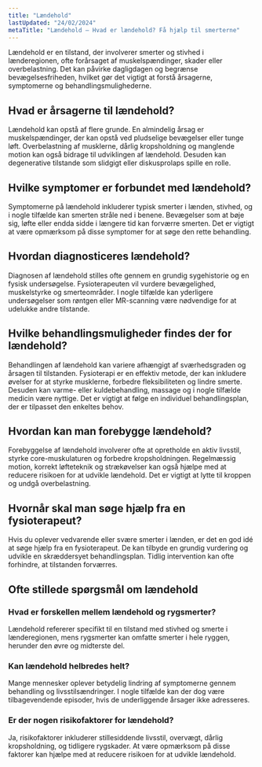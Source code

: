 ```yaml
---
title: "Lændehold"
lastUpdated: "24/02/2024"
metaTitle: "Lændehold – Hvad er lændehold? Få hjælp til smerterne"
---
```


Lændehold er en tilstand, der involverer smerter og stivhed i lænderegionen, ofte forårsaget af muskelspændinger, skader eller overbelastning. Det kan påvirke dagligdagen og begrænse bevægelsesfriheden, hvilket gør det vigtigt at forstå årsagerne, symptomerne og behandlingsmulighederne.

## Hvad er årsagerne til lændehold?

Lændehold kan opstå af flere grunde. En almindelig årsag er muskelspændinger, der kan opstå ved pludselige bevægelser eller tunge løft. Overbelastning af musklerne, dårlig kropsholdning og manglende motion kan også bidrage til udviklingen af lændehold. Desuden kan degenerative tilstande som slidgigt eller diskusprolaps spille en rolle.

## Hvilke symptomer er forbundet med lændehold?

Symptomerne på lændehold inkluderer typisk smerter i lænden, stivhed, og i nogle tilfælde kan smerten stråle ned i benene. Bevægelser som at bøje sig, løfte eller endda sidde i længere tid kan forværre smerten. Det er vigtigt at være opmærksom på disse symptomer for at søge den rette behandling.

## Hvordan diagnosticeres lændehold?

Diagnosen af lændehold stilles ofte gennem en grundig sygehistorie og en fysisk undersøgelse. Fysioterapeuten vil vurdere bevægelighed, muskelstyrke og smerteområder. I nogle tilfælde kan yderligere undersøgelser som røntgen eller MR-scanning være nødvendige for at udelukke andre tilstande.

## Hvilke behandlingsmuligheder findes der for lændehold?

Behandlingen af lændehold kan variere afhængigt af sværhedsgraden og årsagen til tilstanden. Fysioterapi er en effektiv metode, der kan inkludere øvelser for at styrke musklerne, forbedre fleksibiliteten og lindre smerte. Desuden kan varme- eller kuldebehandling, massage og i nogle tilfælde medicin være nyttige. Det er vigtigt at følge en individuel behandlingsplan, der er tilpasset den enkeltes behov.

## Hvordan kan man forebygge lændehold?

Forebyggelse af lændehold involverer ofte at opretholde en aktiv livsstil, styrke core-muskulaturen og forbedre kropsholdningen. Regelmæssig motion, korrekt løfteteknik og strækøvelser kan også hjælpe med at reducere risikoen for at udvikle lændehold. Det er vigtigt at lytte til kroppen og undgå overbelastning.

## Hvornår skal man søge hjælp fra en fysioterapeut?

Hvis du oplever vedvarende eller svære smerter i lænden, er det en god idé at søge hjælp fra en fysioterapeut. De kan tilbyde en grundig vurdering og udvikle en skræddersyet behandlingsplan. Tidlig intervention kan ofte forhindre, at tilstanden forværres.

## Ofte stillede spørgsmål om lændehold

### Hvad er forskellen mellem lændehold og rygsmerter?

Lændehold refererer specifikt til en tilstand med stivhed og smerte i lænderegionen, mens rygsmerter kan omfatte smerter i hele ryggen, herunder den øvre og midterste del.

### Kan lændehold helbredes helt?

Mange mennesker oplever betydelig lindring af symptomerne gennem behandling og livsstilsændringer. I nogle tilfælde kan der dog være tilbagevendende episoder, hvis de underliggende årsager ikke adresseres.

### Er der nogen risikofaktorer for lændehold?

Ja, risikofaktorer inkluderer stillesiddende livsstil, overvægt, dårlig kropsholdning, og tidligere rygskader. At være opmærksom på disse faktorer kan hjælpe med at reducere risikoen for at udvikle lændehold.